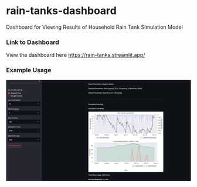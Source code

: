 # rain-tanks-dashboard
Dashboard for Viewing Results of Household Rain Tank Simulation Model

### Link to Dashboard
View the dashboard here https://rain-tanks.streamlit.app/


### Example Usage
![Dashboard Example](data/images/dashboard_example.png)

